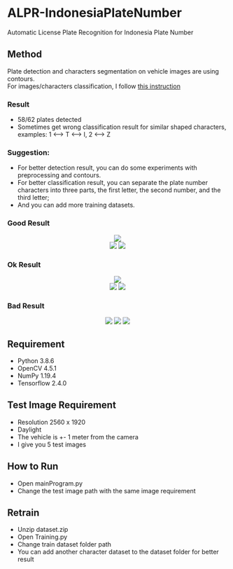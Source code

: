 # ALPR-IndonesiaPlateNumber
Automatic License Plate Recognition for Indonesia Plate Number<br>

## Method
Plate detection and characters segmentation on vehicle images are using contours.<br>
For images/characters classification, I follow [this instruction](https://www.tensorflow.org/tutorials/images/classification)

### Result
- 58/62 plates detected
- Sometimes get wrong classification result for similar shaped characters, examples: 1 <--> T <--> I, 2 <--> Z

### Suggestion:
- For better detection result, you can do some experiments with preprocessing and contours.<br>
- For better classification result, you can separate the plate number characters into three parts, the first letter, the second number, and the third letter;<br>
- And you can add more training datasets. 

### Good Result

<p align="center">
  <img src="https://user-images.githubusercontent.com/56859155/105789180-89779680-5fb4-11eb-9671-b2ae356a4cb2.png" /><br>
  <img src="https://user-images.githubusercontent.com/56859155/105789470-13bffa80-5fb5-11eb-8c43-b19b238ca961.jpg" />
  <img src="https://user-images.githubusercontent.com/56859155/105787942-0d7c4f00-5fb2-11eb-96ee-3f42c8b242c4.png" />
</p>

### Ok Result

<p align="center">
  <img src="https://user-images.githubusercontent.com/56859155/105789213-9a280c80-5fb4-11eb-9ea7-4af89f555631.png"/><br>
  <img src="https://user-images.githubusercontent.com/56859155/105787793-c42bff80-5fb1-11eb-8eb8-468d4ccebff4.jpg"/>
  <img src="https://user-images.githubusercontent.com/56859155/105789172-84b2e280-5fb4-11eb-90d8-2c2783c6c6bd.png"/>
</p>

### Bad Result

<p align="center">
  <img src="https://user-images.githubusercontent.com/56859155/105787785-c1c9a580-5fb1-11eb-8d71-4555b1aadf15.jpg"/>
  <img src="https://user-images.githubusercontent.com/56859155/105787797-c5f5c300-5fb1-11eb-8e6b-12ef7b108ab1.jpg"/>
  <img src="https://user-images.githubusercontent.com/56859155/105787801-c68e5980-5fb1-11eb-89e4-84bf50d802ae.jpg"/>
</p>

## Requirement
- Python 3.8.6
- OpenCV 4.5.1
- NumPy 1.19.4
- Tensorflow 2.4.0

## Test Image Requirement
- Resolution 2560 x 1920
- Daylight
- The vehicle is +- 1 meter from the camera
- I give you 5 test images

## How to Run
- Open mainProgram.py
- Change the test image path with the same image requirement

## Retrain
- Unzip dataset.zip
- Open Training.py
- Change train dataset folder path
- You can add another character dataset to the dataset folder for better result
